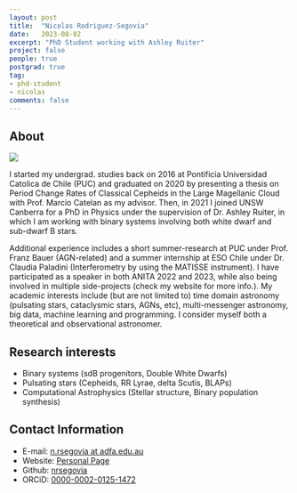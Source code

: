 ```yaml
---
layout: post
title:  "Nicolas Rodriguez-Segovia"
date:   2023-08-02
excerpt: "PhD Student working with Ashley Ruiter"
project: false
people: true
postgrad: true
tag:
- phd-student
- nicolas
comments: false
---
```


## About

<img src="/assets/img/profilePlaceholder.png" class="img-profile" />

I started my undergrad. studies back on 2016 at Pontificia Universidad Catolica de Chile (PUC) and graduated on 2020 by presenting a thesis on Period Change Rates of Classical Cepheids in the Large Magellanic Cloud with Prof. Marcio Catelan as my advisor. Then, in 2021 I joined UNSW Canberra for a PhD in Physics under the supervision of Dr. Ashley Ruiter, in which I am working with binary systems involving both white dwarf and sub-dwarf B stars.

Additional experience includes a short summer-research at PUC under Prof. Franz Bauer (AGN-related) and a summer internship at ESO Chile under Dr. Claudia Paladini (Interferometry by using the MATISSE instrument). I have participated as a speaker in both ANITA 2022 and 2023, while also being involved in multiple side-projects (check my website for more info.). My academic interests include (but are not limited to) time domain astronomy (pulsating stars, cataclysmic stars, AGNs, etc), multi-messenger astronomy, big data, machine learning and programming. I consider myself both a theoretical and observational astronomer.

## Research interests

- Binary systems (sdB progenitors, Double White Dwarfs)
- Pulsating stars (Cepheids, RR Lyrae, delta Scutis, BLAPs)
- Computational Astrophysics (Stellar structure, Binary population synthesis)

## Contact Information

- E-mail: [n.rsegovia at adfa.edu.au](mailto:n.rsegovia@adfa.edu.au)
- Website: [Personal Page](https://nrsegovia.github.io)
- Github: [nrsegovia](https://github.com/nrsegovia)
- ORCiD: [0000-0002-0125-1472](https://orcid.org/0000-0002-0125-1472)
